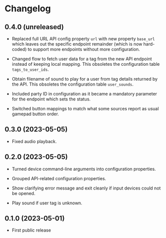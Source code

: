 # Changelog


## 0.4.0 (unreleased)

- Replaced full URL API config property `url` with new property
  `base_url` which leaves out the specific endpoint remainder (which is
  now hard-coded) to support more endpoints without more configuration.

- Changed flow to fetch user data for a tag from the new API endpoint
  instead of keeping local mapping. This obsoletes the configuration
  table `tags_to_user_ids`.

- Obtain filename of sound to play for a user from tag details returned
  by the API. This obsoletes the configuration table `user_sounds`.

- Included party ID in configuration as it became a mandatory parameter
  for the endpoint which sets the status.

- Switched button mappings to match what some sources report as usual
  gamepad button order.


## 0.3.0 (2023-05-05)

- Fixed audio playback.


## 0.2.0 (2023-05-05)

- Turned device command-line arguments into configuration properties.

- Grouped API-related configuration properties.

- Show clarifying error message and exit cleanly if input devices could
  not be opened.

- Play sound if user tag is unknown.


## 0.1.0 (2023-05-01)

- First public release
